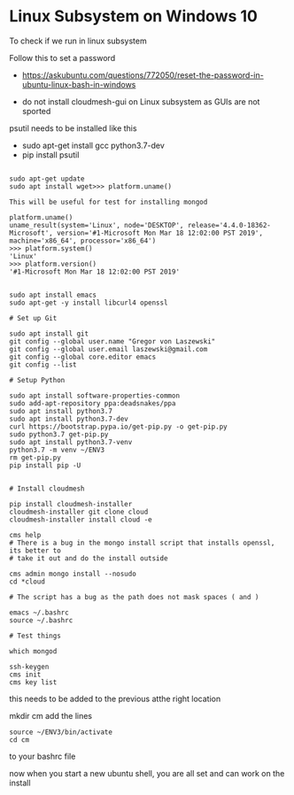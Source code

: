 # Linux Subsystem on Windows 10

To check if we run in linux subsystem



Follow this to set a password
* <https://askubuntu.com/questions/772050/reset-the-password-in-ubuntu-linux-bash-in-windows>


* do not install cloudmesh-gui on Linux subsystem as GUIs are not sported

psutil needs to be installed like this

* sudo apt-get install gcc python3.7-dev
* pip install psutil

```

sudo apt-get update
sudo apt install wget>>> platform.uname()

This will be useful for test for installing mongod

platform.uname()
uname_result(system='Linux', node='DESKTOP', release='4.4.0-18362-Microsoft', version='#1-Microsoft Mon Mar 18 12:02:00 PST 2019', machine='x86_64', processor='x86_64')
>>> platform.system()
'Linux'
>>> platform.version()
'#1-Microsoft Mon Mar 18 12:02:00 PST 2019'


sudo apt install emacs
sudo apt-get -y install libcurl4 openssl

# Set up Git

sudo apt install git
git config --global user.name "Gregor von Laszewski"
git config --global user.email laszewski@gmail.com
git config --global core.editor emacs
git config --list

# Setup Python

sudo apt install software-properties-common
sudo add-apt-repository ppa:deadsnakes/ppa
sudo apt install python3.7
sudo apt install python3.7-dev
curl https://bootstrap.pypa.io/get-pip.py -o get-pip.py
sudo python3.7 get-pip.py
sudo apt install python3.7-venv
python3.7 -m venv ~/ENV3
rm get-pip.py
pip install pip -U


# Install cloudmesh

pip install cloudmesh-installer
cloudmesh-installer git clone cloud
cloudmesh-installer install cloud -e

cms help
# There is a bug in the mongo install script that installs openssl, its better to
# take it out and do the install outside

cms admin mongo install --nosudo
cd *cloud

# The script has a bug as the path does not mask spaces ( and )
  
emacs ~/.bashrc
source ~/.bashrc

# Test things

which mongod
 
ssh-keygen
cms init
cms key list
``` 


this needs to be added to the previous atthe right location

mkdir cm
add the lines 

```
source ~/ENV3/bin/activate
cd cm
```

to your bashrc file

now when you start a new ubuntu shell, you are all set and can work on the install


